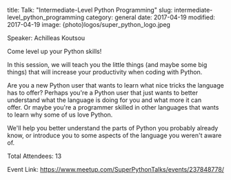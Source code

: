 title: Talk: "Intermediate-Level Python Programming"
slug: intermediate-level_python_programming
category: general
date: 2017-04-19
modified: 2017-04-19
image: {photo}logos/super_python_logo.jpeg

Speaker: Achilleas Koutsou

Come level up your Python skills!

In this session, we will teach you the little things (and maybe some big things) that will increase your productivity when coding with Python.

Are you a new Python user that wants to learn what nice tricks the language has to offer? Perhaps you're a Python user that just wants to better understand what the language is doing for you and what more it can offer. Or maybe you're a programmer skilled in other languages that wants to learn why some of us love Python.

We'll help you better understand the parts of Python you probably already know, or introduce you to some aspects of the language you weren't aware of.

Total Attendees: 13

Event Link: https://www.meetup.com/SuperPythonTalks/events/237848778/
